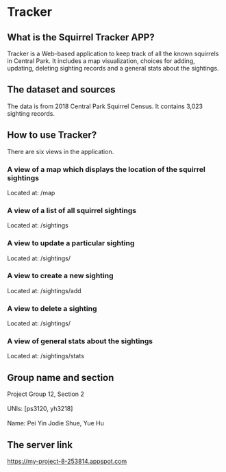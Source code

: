 Tracker
=
What is the Squirrel Tracker APP?
-
Tracker is a Web-based application to keep track of all the known squirrels in Central Park. It includes a map visualization, choices for adding, updating, deleting sighting records and a general stats about the sightings.

The dataset and sources
-
The data is from 2018 Central Park Squirrel Census. It contains 3,023 sighting records.

How to use Tracker?
-
There are six views in the application. 
### A view of a map which displays the location of the squirrel sightings<br>  
Located at: /map<br>  

### A view of a list of all squirrel sightings<br>  
Located at: /sightings<br>  

### A view to update a particular sighting<br>  
Located at: /sightings/<unique-squirrel-id><br>  
	
### A view to create a new sighting<br>  
Located at: /sightings/add<br>  

### A view to delete a sighting<br>  
Located at: /sightings/<unique-squirrel-id><br>  

### A view of general stats about the sightings<br>  
Located at: /sightings/stats<br>  

Group name and section
-
Project Group 12, Section 2<br>  
UNIs: [ps3120, yh3218] <br>  
Name: Pei Yin Jodie Shue, Yue Hu

The server link
-
https://my-project-8-253814.appspot.com<br>
